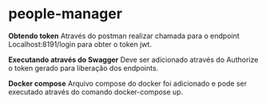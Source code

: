 # people-manager

**Obtendo token**
Através do postman realizar chamada para o endpoint Localhost:8191/login para obter o token jwt.

**Executando através do Swagger**
Deve ser adicionado através do Authorize o token gerado para liberação dos endpoints.

**Docker compose**
Arquivo compose do docker foi adicionado e pode ser executado através do comando docker-compose up.
